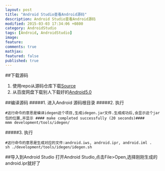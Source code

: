 ```yaml
---
layout: post
title: "Android Studio查看Android源码"
description: Android Studio查看Android源码
modified: 2015-03-03 17:34:06 +0800
category: AndroidStudio
tags: [Android, AndroidStudio]
image:
feature:
comments: true
mathjax:
featured: false
published: true
---
```


##下载源码
1. 使用repo从源码仓库下载[Source](http://source.android.com)
2. 从百度网盘下载别人下载好的[Android5.0](http://pan.baidu.com/s/1c0nhX5Y)

##编译源码
#####1. 进入Android 源码根目录
#####2. 执行

~~~
#这行命令的意思是编译idegen这个项目,生成idegen.jar文件.生成成功后,会显示这个jar包的位置,并显示 #### make completed successfully (20 seconds)####
mmm development/tools/idegen/
~~~

#####3. 执行

~~~
#这行命令的意思是生成对应的文件:android.iws, android.ipr, android.iml .
sh ./development/tools/idegen/idegen.sh
~~~

##导入到Android Studio
打开Android Studio,点击File>Open,选择刚刚生成的android.ipr就好了
